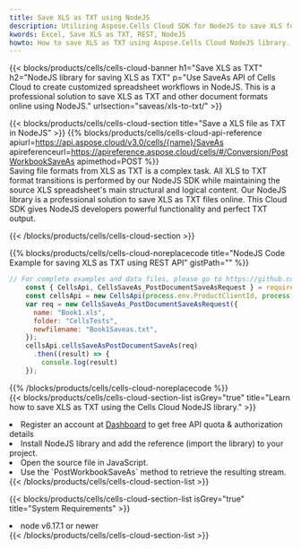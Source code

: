 ```yaml
---
title: Save XLS as TXT using NodeJS 
description: Utilizing Aspose.Cells Cloud SDK for NodeJS to save XLS format file as TXT format file. 
kwords: Excel, Save XLS as TXT, REST, NodeJS
howto: How to save XLS as TXT using Aspose.Cells Cloud NodeJS library.
---
```



{{< blocks/products/cells/cells-cloud-banner h1="Save XLS as TXT" h2="NodeJS library for saving XLS as TXT" p="Use SaveAs API of Cells Cloud to create customized spreadsheet workflows in NodeJS. This is a professional solution to save XLS as TXT and other document formats online using NodeJS." urlsection="saveas/xls-to-txt/" >}}

{{< blocks/products/cells/cells-cloud-section  title="Save a XLS file as TXT in NodeJS" >}}
{{% blocks/products/cells/cells-cloud-api-reference  apiurl=https://api.aspose.cloud/v3.0/cells/{name}/SaveAs  apireferenceurl=https://apireference.aspose.cloud/cells/#/Conversion/PostWorkbookSaveAs  apimethod=POST %}}
<br/>
Saving file formats from XLS as TXT is a complex task. All XLS to TXT format transitions is performed by our NodeJS SDK while maintaining the source XLS spreadsheet's main structural and logical content. Our NodeJS library is a professional solution to save XLS as TXT files online. This Cloud SDK gives NodeJS developers powerful functionality and perfect TXT output.

{{< /blocks/products/cells/cells-cloud-section >}}

{{% blocks/products/cells/cells-cloud-noreplacecode title="NodeJS Code Example for saving XLS as TXT using REST API" gistPath="" %}}
  
```js
// For complete examples and data files, please go to https://github.com/aspose-cells-cloud/aspose-cells-cloud-node/
    const { CellsApi, CellsSaveAs_PostDocumentSaveAsRequest } = require("asposecellscloud");
    const cellsApi = new CellsApi(process.env.ProductClientId, process.env.ProductClientSecret);
    var req = new CellsSaveAs_PostDocumentSaveAsRequest({
      name: "Book1.xls",
      folder: "CellsTests",
      newfilename: "Book1Saveas.txt",
    });
    cellsApi.cellsSaveAsPostDocumentSaveAs(req)
      .then((result) => {
        console.log(result)
    });
```
  
{{% /blocks/products/cells/cells-cloud-noreplacecode  %}}
<br/>
{{< blocks/products/cells/cells-cloud-section-list isGrey="true"  title="Learn how to save XLS as TXT using the Cells Cloud NodeJS library." >}}
<li>Register an account at <a href="https://dashboard.aspose.cloud/">Dashboard</a> to get free API quota & authorization details</li>
<li>Install NodeJS library and add the reference (import the library) to your project.</li>
<li>Open the source file in JavaScript.</li>
<li>Use the `PostWorkbookSaveAs` method to retrieve the resulting stream.</li>
{{< /blocks/products/cells/cells-cloud-section-list >}}

{{< blocks/products/cells/cells-cloud-section-list isGrey="true"  title="System Requirements" >}}
<li>node v6.17.1 or newer</li>
{{< /blocks/products/cells/cells-cloud-section-list >}}
